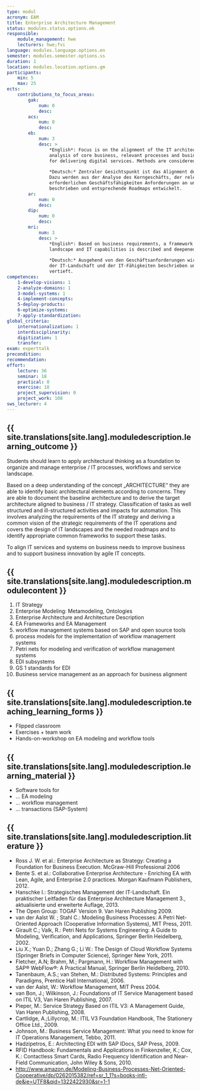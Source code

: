 ```yaml
---
type: modul
acronym: EAM
title: Enterprise Architecture Management
status: modules.status.options.ok
responsible: 
    module_management: hwe
    lecturers: hwe;fvi
language: modules.language.options.en
semester: modules.semester.options.ss
duration: 1
location: modules.location.options.gm
participants:
    min: 5
    max: 25
ects: 
    contributions_to_focus_areas:
        gak: 
            num: 0
            desc:
        acs: 
            num: 0
            desc:
        eb: 
            num: 3
            desc: >
                *English*: Focus is on the alignment of the IT architecture to business architecture. For this purpose, the
                analysis of core business, relevant processes and business capabilities frames the requirements 
                for delivering digital services. Methods are considered how to develop IT-roadmaps accordingly.
               
                *Deutsch:* Zentraler Gesichtspunkt ist das Alignment der IT-Architektur an der Business-Architektur. 
                Dazu werden aus der Analyse des Kerngeschäfts, der relevanten Prozesse und der 
                erforderlichen Geschäftsfähigkeiten Anforderungen an unterstützende digitale Dienste 
                beschrieben und entsprechende Roadmaps entwickelt.
        ar: 
            num: 0
            desc:
        dip: 
            num: 0
            desc:
        mri: 
            num: 3
            desc: >
                *English*: Based on business requirements, a framework for action for the long-term development of the IT 
                landscape and IT capabilities is described and deepened using the example of workflow design.
                 
                *Deutsch:* Ausgehend von den Geschäftsanforderungen wird ein Handlungsrahmen für die langfristige Entwicklung 
                der IT-Landschaft und der IT-Fähigkeiten beschrieben und am Beispiel der Gestaltung von Workflows 
                vertieft.
competences:
    1-develop-visions: 1
    2-analyze-domains: 1
    3-model-systems: 1
    4-implement-concepts:
    5-deploy-products:
    6-optimize-systems:
    7-apply-standardization:
global_criteria:
    internationalization: 1
    interdisciplinarity:
    digitization: 1
    transfer:
exam: experttalk
precondition:  
recommendation: 
effort:
    lecture: 36
    seminar: 18
    practical: 0
    exercise: 18
    project_supervision: 0
    project_work: 108
sws_lecturer: 4  
---
```




## {{ site.translations[site.lang].moduledescription.learning_outcome }}
<!-- Learning Outcome -->


Students should learn to apply architectural thinking as a foundation to organize and 
manage enterprise / IT processes, workflows and service landscape.


Based on a deep understanding of the concept „ARCHITECTURE“ they are able to 
identify basic architectural elements according to concerns. They are able to document the baseline
architecture and to derive the target architecture aligned to  business / IT strategy.
Classification of tasks as well structured and ill-structured activities and impacts for automation. 
This involves analyzing the requirements of the IT strategy and deriving a common vision of the strategic
requirements of the IT operations and covers the design of IT landscapes and the needed roadmaps and
to identify appropriate common frameworks to support these tasks.


To align IT services and systems on business needs to improve business and to support 
business innovation by agile IT concepts.



  
## {{ site.translations[site.lang].moduledescription.modulecontent }}
<!-- Modulinhalt -->

1. IT Strategy
2. Enterprise Modeling: Metamodeling, Ontologies
3. Enterprise Architecture and Architecture Description
4. EA Frameworks and EA Management
5. workflow management systems based on SAP and open source tools
6. process models for the implementation of workflow management systems
7. Petri nets for modeling and verification of workflow management systems
8. EDI subsystems
9. GS 1 standards for EDI
10. Business service management as an approach for business alignment



## {{ site.translations[site.lang].moduledescription.teaching_learning_forms }}
<!-- Lehr- und Lernformen -->

* Flipped classroom
* Exercises + team work
* Hands-on-workshop on EA modeling and workflow tools



## {{ site.translations[site.lang].moduledescription.learning_material }}
<!-- Zur Verfügung gestelltes Lehrmaterial -->

* Software tools for
* ... EA modeling
* ... workflow management
* ... transactions (SAP-System)


## {{ site.translations[site.lang].moduledescription.literature }}
<!-- Weiterführende Literatur -->

* Ross J. W. et al.: Enterprise Architecture as Strategy: Creating a Foundation for Business Execution. McGraw-Hill Professional 2006
* Bente S. et al.: Collaborative Enterprise Architecture - Enriching EA with Lean, Agile, and Enterprise 2.0 practices. Morgan Kaufmann Publishers, 2012.
* Hanschke I.: Strategisches Management der IT-Landschaft. Ein praktischer Leitfaden für das Enterprise Architecture Management 3., aktualisierte und erweiterte Auflage, 2013.
* The Open Group: TOGAF Version 9. Van Haren Publishing 2009.
* van der Aalst W. ; Stahl C.: Modeling Business Processes: A Petri Net-Oriented Approach (Cooperative Information Systems), MIT Press, 2011.
* Girault C.; Valk, R.: Petri Nets for Systems Engineering: A Guide to Modeling, Verification, and Applications, Springer Berlin Heidelberg, 2002.
* Liu X.; Yuan D.; Zhang G.; Li W.: The Design of Cloud Workflow Systems (Springer Briefs in Computer Science), Springer New York, 2011.
* Fletcher, A.N; Brahm, M.; Pargmann, H.: Workflow Management with SAP® WebFlow®: A Practical Manual, Springer Berlin Heidelberg, 2010.
* Tanenbaum, A.S.; van Stehen, M.:  Distributed Systems: Principles and Paradigms, Prentice Hall International, 2006.  
* van der Aalst, W.: Workflow Management, MIT Press 2004.
* van Bon, J.; Wilkinson, J.: Foundations of IT Service Management based on ITIL V3, Van Haren Publishing, 2007.
* Pieper, M.: Service Strategy Based on ITIL V3: A Management Guide, Van Haren Publishing, 2008.
* Cartlidge, A.;Lillycrop, M.: ITIL V3 Foundation Handbook, The Stationery Office Ltd., 2009.
* Johnson, M.: Business Service Management: What you need to know for IT Operations Management, Tebbo, 2011.
* Hadzipetros, E.: Architecting EDI with SAP IDocs, SAP Press, 2009.
* RFID Handbook: Fundamentals and Applications in Finkenzeller, K.; Cox, K.: Contactless Smart Cards, Radio Frequency Identification and Near-Field Communication, John Wiley & Sons, 2010.
* http://www.amazon.de/Modeling-Business-Processes-Net-Oriented-Cooperative/dp/0262015382/ref=sr_1_1?s=books-intl-de&ie=UTF8&qid=1322422930&sr=1-1
